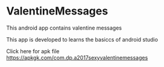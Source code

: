 # ValentineMessages
This android app contains valentine messages

This app is developed to learns the basiccs of android studio

Click here for apk file  https://apkgk.com/com.dp.a2017sexyvalentinemessages
